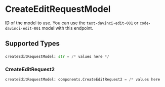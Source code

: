 # CreateEditRequestModel

ID of the model to use. You can use the `text-davinci-edit-001` or `code-davinci-edit-001` model with this endpoint.


## Supported Types

### 

```python
createEditRequestModel: str = /* values here */
```

### CreateEditRequest2

```python
createEditRequestModel: components.CreateEditRequest2 = /* values here */
```

